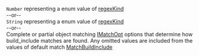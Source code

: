 `Number` representing a enum value of [regexKind](/build-include/enums/enums.regexkind.html)  
--or--  
`String` representing a enum value of [regexKind](/build-include/enums/enums.regexkind.html)  
--or--  
Complete or partial object matching [IMatchOpt](/build-include/interfaces/src_interface.imatchopt.html) options that determine how build_include matches are found.
Any omitted values are included from the values of default match [MatchBuildInclude](/build-include/classes/src_matchoptions.matchbuildinclude.html)  